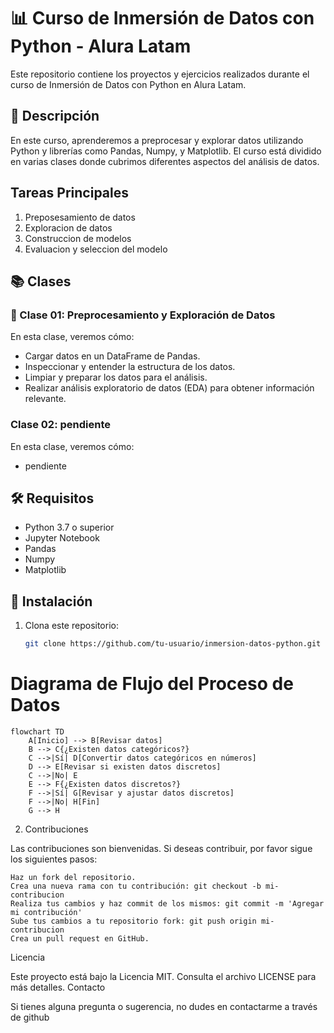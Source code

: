 # 📊 Curso de Inmersión de Datos con Python - Alura Latam

Este repositorio contiene los proyectos y ejercicios realizados durante el curso de Inmersión de Datos con Python en Alura Latam.

## 📝 Descripción

En este curso, aprenderemos a preprocesar y explorar datos utilizando Python y librerías como Pandas, Numpy, y Matplotlib. El curso está dividido en varias clases donde cubrimos diferentes aspectos del análisis de datos.

## Tareas Principales
1. Preposesamiento de datos
2. Exploracion de datos
3. Construccion de modelos
4. Evaluacion y seleccion del modelo





## 📚 Clases

### 🧩 Clase 01: Preprocesamiento y Exploración de Datos
En esta clase, veremos cómo:

- Cargar datos en un DataFrame de Pandas.
- Inspeccionar y entender la estructura de los datos.
- Limpiar y preparar los datos para el análisis.
- Realizar análisis exploratorio de datos (EDA) para obtener información relevante.


### Clase 02: pendiente
En esta clase, veremos cómo:

- pendiente




## 🛠️ Requisitos

- Python 3.7 o superior
- Jupyter Notebook
- Pandas
- Numpy
- Matplotlib

## 🚀 Instalación

1. Clona este repositorio:
   ```bash
   git clone https://github.com/tu-usuario/inmersion-datos-python.git

# Diagrama de Flujo del Proceso de Datos

```mermaid
flowchart TD
    A[Inicio] --> B[Revisar datos]
    B --> C{¿Existen datos categóricos?}
    C -->|Sí| D[Convertir datos categóricos en números]
    D --> E[Revisar si existen datos discretos]
    C -->|No| E
    E --> F{¿Existen datos discretos?}
    F -->|Sí| G[Revisar y ajustar datos discretos]
    F -->|No| H[Fin]
    G --> H
```

2. Contribuciones

Las contribuciones son bienvenidas. Si deseas contribuir, por favor sigue los siguientes pasos:

    Haz un fork del repositorio.
    Crea una nueva rama con tu contribución: git checkout -b mi-contribucion
    Realiza tus cambios y haz commit de los mismos: git commit -m 'Agregar mi contribución'
    Sube tus cambios a tu repositorio fork: git push origin mi-contribucion
    Crea un pull request en GitHub.

Licencia

Este proyecto está bajo la Licencia MIT. Consulta el archivo LICENSE para más detalles.
Contacto

Si tienes alguna pregunta o sugerencia, no dudes en contactarme a través de github
